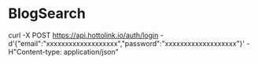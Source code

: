 # BlogSearch

curl -X POST https://api.hottolink.io/auth/login  -d'{"email":"xxxxxxxxxxxxxxxxxxx","password":"xxxxxxxxxxxxxxxxxxx"}'  -H"Content-type: application/json"
